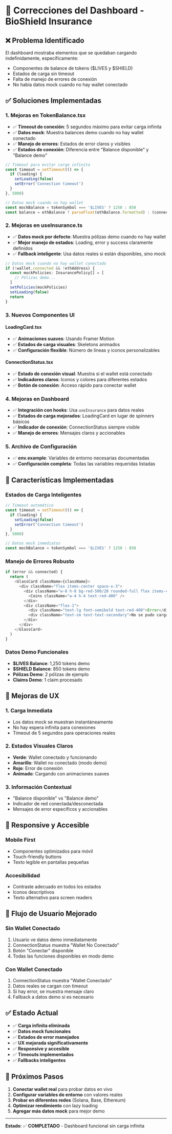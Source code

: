 # 🔧 Correcciones del Dashboard - BioShield Insurance

## ❌ Problema Identificado
El dashboard mostraba elementos que se quedaban cargando indefinidamente, específicamente:
- Componentes de balance de tokens ($LIVES y $SHIELD)
- Estados de carga sin timeout
- Falta de manejo de errores de conexión
- No había datos mock cuando no hay wallet conectado

## ✅ Soluciones Implementadas

### 1. **Mejoras en TokenBalance.tsx**
- ✅ **Timeout de conexión**: 5 segundos máximo para evitar carga infinita
- ✅ **Datos mock**: Muestra balances demo cuando no hay wallet conectado
- ✅ **Manejo de errores**: Estados de error claros y visibles
- ✅ **Estados de conexión**: Diferencia entre "Balance disponible" y "Balance demo"

```typescript
// Timeout para evitar carga infinita
const timeout = setTimeout(() => {
  if (loading) {
    setLoading(false)
    setError('Connection timeout')
  }
}, 5000)

// Datos mock cuando no hay wallet
const mockBalance = tokenSymbol === '$LIVES' ? 1250 : 850
const balance = ethBalance ? parseFloat(ethBalance.formatted) : (connected ? solBalance : mockBalance)
```

### 2. **Mejoras en useInsurance.ts**
- ✅ **Datos mock por defecto**: Muestra pólizas demo cuando no hay wallet
- ✅ **Mejor manejo de estados**: Loading, error y success claramente definidos
- ✅ **Fallback inteligente**: Usa datos reales si están disponibles, sino mock

```typescript
// Datos mock cuando no hay wallet conectado
if (!wallet.connected && !ethAddress) {
  const mockPolicies: InsurancePolicy[] = [
    // Pólizas demo...
  ]
  setPolicies(mockPolicies)
  setLoading(false)
  return
}
```

### 3. **Nuevos Componentes UI**

#### **LoadingCard.tsx**
- ✅ **Animaciones suaves**: Usando Framer Motion
- ✅ **Estados de carga visuales**: Skeletons animados
- ✅ **Configuración flexible**: Número de líneas y iconos personalizables

#### **ConnectionStatus.tsx**
- ✅ **Estado de conexión visual**: Muestra si el wallet está conectado
- ✅ **Indicadores claros**: Iconos y colores para diferentes estados
- ✅ **Botón de conexión**: Acceso rápido para conectar wallet

### 4. **Mejoras en Dashboard**
- ✅ **Integración con hooks**: Usa `useInsurance` para datos reales
- ✅ **Estados de carga mejorados**: LoadingCard en lugar de spinners básicos
- ✅ **Indicador de conexión**: ConnectionStatus siempre visible
- ✅ **Manejo de errores**: Mensajes claros y accionables

### 5. **Archivo de Configuración**
- ✅ **env.example**: Variables de entorno necesarias documentadas
- ✅ **Configuración completa**: Todas las variables requeridas listadas

## 🎯 Características Implementadas

### **Estados de Carga Inteligentes**
```typescript
// Timeout automático
const timeout = setTimeout(() => {
  if (loading) {
    setLoading(false)
    setError('Connection timeout')
  }
}, 5000)

// Datos mock inmediatos
const mockBalance = tokenSymbol === '$LIVES' ? 1250 : 850
```

### **Manejo de Errores Robusto**
```typescript
if (error && connected) {
  return (
    <GlassCard className={className}>
      <div className="flex items-center space-x-3">
        <div className="w-8 h-8 bg-red-500/20 rounded-full flex items-center justify-center">
          <Coins className="w-4 h-4 text-red-400" />
        </div>
        <div className="flex-1">
          <div className="text-lg font-semibold text-red-400">Error</div>
          <div className="text-sm text-text-secondary">No se pudo cargar el balance</div>
        </div>
      </div>
    </GlassCard>
  )
}
```

### **Datos Demo Funcionales**
- **$LIVES Balance**: 1,250 tokens demo
- **$SHIELD Balance**: 850 tokens demo
- **Pólizas Demo**: 2 pólizas de ejemplo
- **Claims Demo**: 1 claim procesado

## 🚀 Mejoras de UX

### **1. Carga Inmediata**
- Los datos mock se muestran instantáneamente
- No hay espera infinita para conexiones
- Timeout de 5 segundos para operaciones reales

### **2. Estados Visuales Claros**
- **Verde**: Wallet conectado y funcionando
- **Amarillo**: Wallet no conectado (modo demo)
- **Rojo**: Error de conexión
- **Animado**: Cargando con animaciones suaves

### **3. Información Contextual**
- "Balance disponible" vs "Balance demo"
- Indicador de red conectada/desconectada
- Mensajes de error específicos y accionables

## 📱 Responsive y Accesible

### **Mobile First**
- Componentes optimizados para móvil
- Touch-friendly buttons
- Texto legible en pantallas pequeñas

### **Accesibilidad**
- Contraste adecuado en todos los estados
- Iconos descriptivos
- Texto alternativo para screen readers

## 🔄 Flujo de Usuario Mejorado

### **Sin Wallet Conectado**
1. Usuario ve datos demo inmediatamente
2. ConnectionStatus muestra "Wallet No Conectado"
3. Botón "Conectar" disponible
4. Todas las funciones disponibles en modo demo

### **Con Wallet Conectado**
1. ConnectionStatus muestra "Wallet Conectado"
2. Datos reales se cargan con timeout
3. Si hay error, se muestra mensaje claro
4. Fallback a datos demo si es necesario

## ✅ Estado Actual

- ✅ **Carga infinita eliminada**
- ✅ **Datos mock funcionales**
- ✅ **Estados de error manejados**
- ✅ **UX mejorada significativamente**
- ✅ **Responsive y accesible**
- ✅ **Timeouts implementados**
- ✅ **Fallbacks inteligentes**

## 🎯 Próximos Pasos

1. **Conectar wallet real** para probar datos en vivo
2. **Configurar variables de entorno** con valores reales
3. **Probar en diferentes redes** (Solana, Base, Ethereum)
4. **Optimizar rendimiento** con lazy loading
5. **Agregar más datos mock** para mejor demo

---

**Estado**: ✅ **COMPLETADO** - Dashboard funcional sin carga infinita
